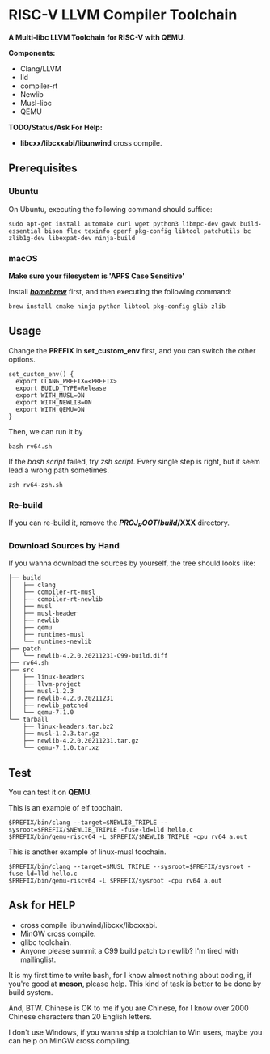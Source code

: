 # RISC-V LLVM Compiler Toolchain

**A Multi-libc LLVM Toolchain for RISC-V with QEMU.**

**Components:**
* Clang/LLVM
* lld
* compiler-rt
* Newlib
* Musl-libc
* QEMU

**TODO/Status/Ask For Help:**
* **libcxx/libcxxabi/libunwind** cross compile.

## Prerequisites
### Ubuntu

On Ubuntu, executing the following command should suffice:

`sudo apt-get install automake curl wget python3 libmpc-dev gawk build-essential bison flex texinfo gperf pkg-config libtool patchutils bc zlib1g-dev libexpat-dev ninja-build`


### macOS
**Make sure your filesystem is 'APFS Case Sensitive'**

Install [***homebrew***](https://brew.sh) first, and then executing the following command:

```
brew install cmake ninja python libtool pkg-config glib zlib
```


## Usage
Change the **PREFIX** in **set_custom_env** first, and you can switch the other options.


```
set_custom_env() {
  export CLANG_PREFIX=<PREFIX>
  export BUILD_TYPE=Release
  export WITH_MUSL=ON
  export WITH_NEWLIB=ON
  export WITH_QEMU=ON
}
```

Then, we can run it by

```
bash rv64.sh
```

If the *bash script* failed, try *zsh script*.  Every single step is right,
but it seem lead a wrong path sometimes.

```
zsh rv64-zsh.sh
```


### Re-build
If you can re-build it, remove the **$PROJ_ROOT/build/$XXX** directory.

### Download Sources by Hand
If you wanna download the sources by yourself, the tree should looks like:

```
├── build
│   ├── clang
│   ├── compiler-rt-musl
│   ├── compiler-rt-newlib
│   ├── musl
│   ├── musl-header
│   ├── newlib
│   ├── qemu
│   ├── runtimes-musl
│   └── runtimes-newlib
├── patch
│   └── newlib-4.2.0.20211231-C99-build.diff
├── rv64.sh
├── src
│   ├── linux-headers
│   ├── llvm-project
│   ├── musl-1.2.3
│   ├── newlib-4.2.0.20211231
│   ├── newlib_patched
│   └── qemu-7.1.0
└── tarball
    ├── linux-headers.tar.bz2
    ├── musl-1.2.3.tar.gz
    ├── newlib-4.2.0.20211231.tar.gz
    └── qemu-7.1.0.tar.xz
```

## Test
You can test it on **QEMU**.

This is an example of elf toochain.
```
$PREFIX/bin/clang --target=$NEWLIB_TRIPLE --sysroot=$PREFIX/$NEWLIB_TRIPLE -fuse-ld=lld hello.c
$PREFIX/bin/qemu-riscv64 -L $PREFIX/$NEWLIB_TRIPLE -cpu rv64 a.out
```

This is another example of linux-musl toochain.
```
$PREFIX/bin/clang --target=$MUSL_TRIPLE --sysroot=$PREFIX/sysroot -fuse-ld=lld hello.c
$PREFIX/bin/qemu-riscv64 -L $PREFIX/sysroot -cpu rv64 a.out
```

## Ask for HELP
* cross compile libunwind/libcxx/libcxxabi.
* MinGW cross compile.
* glibc toolchain.
* Anyone please summit a C99 build patch to newlib?  I'm tired with mailinglist.

It is my first time to write bash, for I know almost nothing about coding,
if you're good at **meson**, please help.  This kind of task is better to be
done by build system.

And, BTW. Chinese is OK to me if you are Chinese, for I know over 2000 Chinese
characters than 20 English letters.

I don't use Windows, if you wanna ship a toolchian to Win users,
maybe you can help on MinGW cross compiling.

